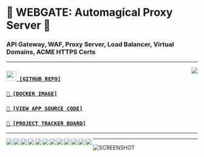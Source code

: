 # 📡 WEBGATE: Automagical Proxy Server 📡
### API Gateway, WAF, Proxy Server, Load Balancer, Virtual Domains, ACME HTTPS Certs

---

<a href='https://github.com/cogsmith/webgate'><img src='https://github-readme-stats.vercel.app/api/pin/?username=cogsmith&repo=webgate' align='right'></a>

<h3><code><a href='https://github.com/cogsmith/webgate'><img src='https://github.githubassets.com/images/icons/emoji/octocat.png' width='26'> [GITHUB REPO]</a></code></h3>

<h3><code><a href='https://hub.docker.com/r/cogsmith/webgate'>🐳 [DOCKER IMAGE]</a></code></h3>

<h3><code><a href='https://github.com/cogsmith/webgate/blob/main/app.js'>🧾 [VIEW APP SOURCE CODE]</a></code></h3>

<h3><code><a href='https://github.com/cogsmith/webgate/projects/2'>📅 [PROJECT TRACKER BOARD]</a></code></h3>

---

<p>
<img src='https://shields.io/github/package-json/v/cogsmith/webgate?label=codebase' align='left'>
<img src='https://shields.io/github/last-commit/cogsmith/webgate' align='left'>
<img src='https://github.com/cogsmith/webgate/actions/workflows/DEVKING_CHECK.yml/badge.svg' align='left'>
</p>

<p>
<img src='https://shields.io/github/v/release/cogsmith/webgate?label=latest+release' align='left'>
<img src='https://shields.io/github/release-date/cogsmith/webgate?color=blue' align='left'>
<img src='https://shields.io/github/commits-since/cogsmith/webgate/latest' align='left'>
<img src='https://shields.io/github/commit-activity/w/cogsmith/webgate' align='left'>
</p>

<p>
<img src='https://shields.io/github/license/cogsmith/webgate?color=lightgray' align='left'>
<img src='https://shields.io/github/languages/code-size/cogsmith/webgate' align='left'>
<img src='https://shields.io/github/repo-size/cogsmith/webgate' align='left'>
<img src='https://shields.io/docker/image-size/cogsmith/webgate?sort=date&label=docker+size' align='left'>
<img src='https://shields.io/github/issues-raw/cogsmith/webgate' align='left'>
</p>

---

![SCREENSHOT](SCREENSHOT.PNG)